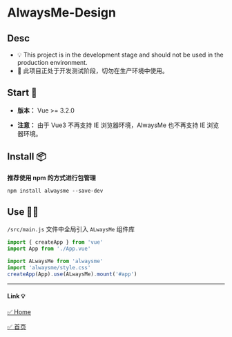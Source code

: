 # AlwaysMe-Design

## Desc

-   💡 This project is in the development stage and should not be used in the production environment.
-   👻 此项目正处于开发测试阶段，切勿在生产环境中使用。

## Start 💫

-   **版本：** Vue >= 3.2.0

-   **注意：** 由于 Vue3 不再支持 IE 浏览器环境，AlwaysMe 也不再支持 IE 浏览器环境。

## Install 📦️

**推荐使用 npm 的方式进行包管理**

`npm install alwaysme --save-dev`

## Use 🧑‍💻

`/src/main.js` 文件中全局引入 `ALwaysMe` 组件库

```javascript
import { createApp } from 'vue'
import App from './App.vue'

import ALwaysMe from 'alwaysme'
import 'alwaysme/style.css'
createApp(App).use(ALwaysMe).mount('#app')
```

---

#### Link 💡

[✅ Home](https://www.alwaysme.org)

[✅ 首页](https://www.alwaysme.org)
